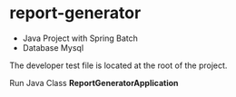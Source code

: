 # report-generator

* Java Project with Spring Batch
* Database Mysql

The developer test file is located at the root of the project.


Run Java Class **ReportGeneratorApplication**
